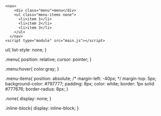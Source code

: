 <!-- html -->
    <nav>
        <div class="menu">menu</div>
        <ul class="menu-items none">
          <li>item 1</li>
          <li>item 2</li>
          <li>item 3</li>
        </ul>
      </nav>
    <script type="module" src="main.js"></script> 

<!-- css -->
ul{
  list-style: none;
}

.menu{
position: relative;
cursor: pointer;
}

.menu:hover{
  color:gray;
}

.menu-items{
  position: absolute;
  /* margin-left: -40px; */
  margin-top: 5px;
  background-color: #797777;
  padding: 8px;
  color: white;
  border: 1px solid #777676;
  border-radius: 8px;
}

.none{
  display: none;
}

.inline-block{
  display: inline-block;
}

